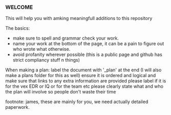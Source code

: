 ### WELCOME ###
This will help you with amking meaningfull additions to this repository

The basics:
- make sure to spell and grammar check your work.
- name your work at the bottom of the page, it can be a pain to figure out who wrote what otherwise.
- avoid profanity wherever possible (this is a public page and github has strict compliancy stuff n things)

When making a plan:
label the document with '_plan' at the end (I will also make a plans folder for this as well)
ensure it is ordered and logical and make sure that links to any extra information are provided
please label if it is for the vex EDR or IQ or for the team etc
please clearly state what and who the plan will involve so people don't waste their time


footnote: james, these are mainly for you, we need actually detailed paperwork.
